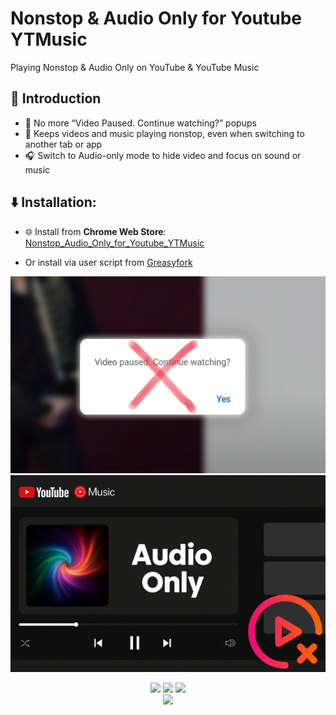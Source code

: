# Nonstop & Audio Only for Youtube YTMusic

Playing Nonstop & Audio Only on YouTube & YouTube Music

## 📌 Introduction

- 🚫 No more “Video Paused. Continue watching?” popups
- 🎵 Keeps videos and music playing nonstop, even when switching to another tab or app
- 🎧 Switch to Audio-only mode to hide video and focus on sound or music

## ⬇️ Installation:

- 🌐 Install from **Chrome Web Store**: [Nonstop_Audio_Only_for_Youtube_YTMusic](https://chromewebstore.google.com/detail/nonstop-audio-only-for-yo/bobdimbkbnkabpfhdfbddjoppiohcodi)

- Or install via user script from [Greasyfork](https://greasyfork.org/vi/scripts/546130-youtube-ytmusic-nonstop)

![Demo1](https://raw.githubusercontent.com/nvbangg/Nonstop_Audio_Only_for_Youtube_YTMusic/main/demo/demo1.png)
![Demo2](https://raw.githubusercontent.com/nvbangg/Nonstop_Audio_Only_for_Youtube_YTMusic/main/demo/demo2.png)

<div align="center">
    <a href="https://github.com/nvbangg"><img src="https://img.shields.io/github/followers/nvbangg?label=Follow%20my%20GitHub&logo=github"></a>
    <a href="https://github.com/nvbangg/Nonstop_Audio_Only_for_Youtube_YTMusic"><img src="https://img.shields.io/github/stars/nvbangg/Nonstop_Audio_Only_for_Youtube_YTMusic?label=Star%20this%20repo&logo=github"></a>
    <img src="https://api.visitorbadge.io/api/visitors?path=https%3A%2F%2Fgithub.com%2Fnvbangg%2FNonstop_Audio_Only_for_Youtube_YTMusic&countColor=blue&textColor=000000" height="20">
    <br>
    <img src="https://nvbangg.github.io/assets/gifs/follow_star_github.gif" height="150">
</div>
